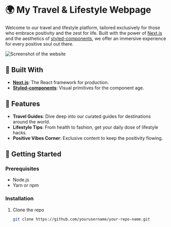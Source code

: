 # 🌍 My Travel & Lifestyle Webpage

Welcome to our travel and lifestyle platform, tailored exclusively for those who embrace positivity and the zest for life. Built with the power of [Next.js](https://nextjs.org/) and the aesthetics of [styled-components](https://styled-components.com/), we offer an immersive experience for every positive soul out there.

![Screenshot of the website](./path-to-your-screenshot.png)

## 🔧 Built With

- [**Next.js**](https://nextjs.org/): The React framework for production.
- [**Styled-components**](https://styled-components.com/): Visual primitives for the component age.

## 🌟 Features

- **Travel Guides**: Dive deep into our curated guides for destinations around the world. 
- **Lifestyle Tips**: From health to fashion, get your daily dose of lifestyle hacks.
- **Positive Vibes Corner**: Exclusive content to keep the positivity flowing.

## 🚀 Getting Started

### Prerequisites

- Node.js
- Yarn or npm

### Installation

1. Clone the repo
   ```sh
   git clone https://github.com/yourusername/your-repo-name.git

